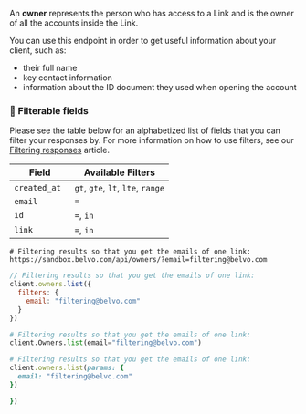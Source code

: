 An **owner** represents the person who has access to a Link and is the owner of all the accounts inside the Link.

You can use this endpoint in order to get useful information about your client, such as:

- their full name
- key contact information
- information about the ID document they used when opening the account

### **🔦 Filterable fields**

Please see the table below for an alphabetized list of fields that you can filter your responses by. For more information on how to use filters, see our [Filtering responses](https://developers.belvo.com/docs/searching-and-filtering) article.

| Field         | Available Filters                 |
| ------------- | --------------------------------- |
| `created_at ` | `gt`, `gte`, `lt`, `lte`, `range` |
| `email`       | `=`                               |
| `id`          | `=`, `in`                         |
| `link`        | `=`, `in`                         |

```curl cURL
# Filtering results so that you get the emails of one link:
https://sandbox.belvo.com/api/owners/?email=filtering@belvo.com

```
```javascript Node
// Filtering results so that you get the emails of one link:
client.owners.list({
  filters: {
    email: "filtering@belvo.com"
  }
})

```
```python Python
# Filtering results so that you get the emails of one link:
client.Owners.list(email="filtering@belvo.com")

```
```ruby Ruby
# Filtering results so that you get the emails of one link:
client.owners.list(params: {
  email: "filtering@belvo.com"
})

})
```